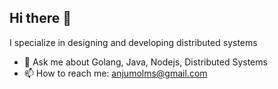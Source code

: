 ## Hi there 👋

 I specialize in designing and developing distributed systems

- 💬 Ask me about Golang, Java, Nodejs, Distributed Systems
- 📫 How to reach me: anjumolms@gmail.com



